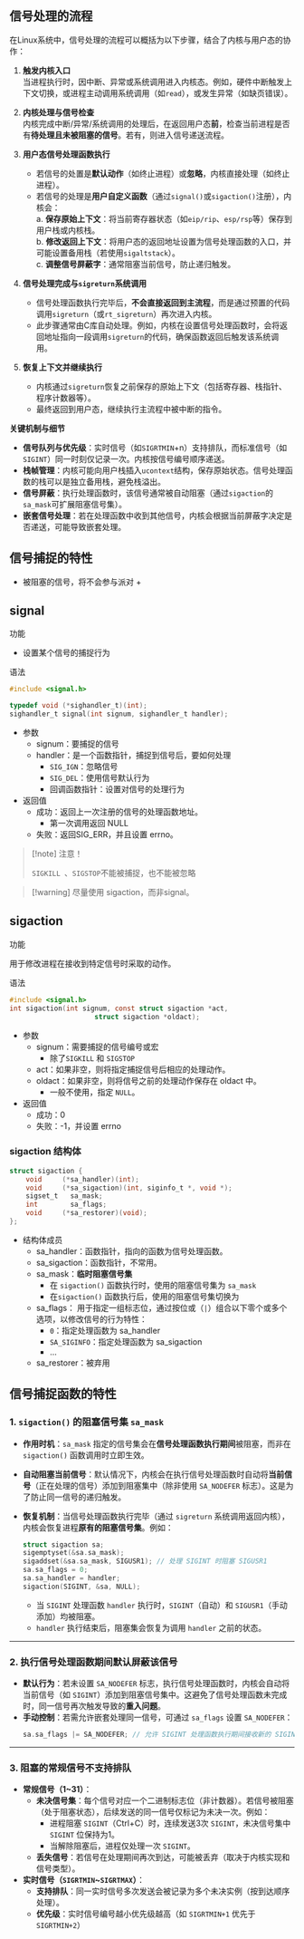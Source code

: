 ## 信号处理的流程

在Linux系统中，信号处理的流程可以概括为以下步骤，结合了内核与用户态的协作：

1. **触发内核入口**  
   当进程执行时，因中断、异常或系统调用进入内核态。例如，硬件中断触发上下文切换，或进程主动调用系统调用（如`read`），或发生异常（如缺页错误）。

2. **内核处理与信号检查**  
   内核完成中断/异常/系统调用的处理后，在返回用户态**前**，检查当前进程是否有**待处理且未被阻塞的信号**。若有，则进入信号递送流程。

3. **用户态信号处理函数执行**  
   - 若信号的处置是**默认动作**（如终止进程）或**忽略**，内核直接处理（如终止进程）。  
   - 若信号的处理是**用户自定义函数**（通过`signal()`或`sigaction()`注册），内核会：  
     a. **保存原始上下文**：将当前寄存器状态（如`eip/rip`、`esp/rsp`等）保存到用户栈或内核栈。  
     b. **修改返回上下文**：将用户态的返回地址设置为信号处理函数的入口，并可能设置备用栈（若使用`sigaltstack`）。  
     c. **调整信号屏蔽字**：通常阻塞当前信号，防止递归触发。

4. **信号处理完成与`sigreturn`系统调用**  
   - 信号处理函数执行完毕后，**不会直接返回到主流程**，而是通过预置的代码调用`sigreturn`（或`rt_sigreturn`）再次进入内核。  
   - 此步骤通常由C库自动处理。例如，内核在设置信号处理函数时，会将返回地址指向一段调用`sigreturn`的代码，确保函数返回后触发该系统调用。

5. **恢复上下文并继续执行**  
   - 内核通过`sigreturn`恢复之前保存的原始上下文（包括寄存器、栈指针、程序计数器等）。  
   - 最终返回到用户态，继续执行主流程中被中断的指令。

**关键机制与细节**  
- **信号队列与优先级**：实时信号（如`SIGRTMIN`+n）支持排队，而标准信号（如`SIGINT`）同一时刻仅记录一次。内核按信号编号顺序递送。  
- **栈帧管理**：内核可能向用户栈插入`ucontext`结构，保存原始状态。信号处理函数的栈可以是独立备用栈，避免栈溢出。  
- **信号屏蔽**：执行处理函数时，该信号通常被自动阻塞（通过`sigaction`的`sa_mask`可扩展阻塞信号集）。  
- **嵌套信号处理**：若在处理函数中收到其他信号，内核会根据当前屏蔽字决定是否递送，可能导致嵌套处理。

## 信号捕捉的特性

+   被阻塞的信号，将不会参与派对
    +   

## signal

功能

+   设置某个信号的捕捉行为

语法

```C
#include <signal.h>

typedef void (*sighandler_t)(int);
sighandler_t signal(int signum, sighandler_t handler);

```

+   参数
    +   signum：要捕捉的信号
    +   handler：是一个函数指针，捕捉到信号后，要如何处理
        +   `SIG_IGN`：忽略信号
        +   `SIG_DEL`：使用信号默认行为
        +   回调函数指针：设置对信号的处理行为
+   返回值
    +   成功：返回上一次注册的信号的处理函数地址。
        +   第一次调用返回 NULL
    +   失败：返回SIG_ERR，并且设置 errno。

>   [!note] 注意！
>
>   `SIGKILL `、`SIGSTOP`不能被捕捉，也不能被忽略

>   [!warning] 尽量使用 sigaction，而非signal。

## sigaction

功能

用于修改进程在接收到特定信号时采取的动作。

语法

```c
#include <signal.h>
int sigaction(int signum, const struct sigaction *act,
                     struct sigaction *oldact);
```

+   参数
    +   signum：需要捕捉的信号编号或宏
        +   除了`SIGKILL` 和 `SIGSTOP`
    +   act：如果非空，则将指定捕捉信号后相应的处理动作。
    +   oldact：如果非空，则将信号之前的处理动作保存在 oldact 中。
        +   一般不使用，指定 `NULL`。
+   返回值
    +   成功：0
    +   失败：-1，并设置 errno

### sigaction 结构体

```C
struct sigaction {
	void     (*sa_handler)(int);
    void     (*sa_sigaction)(int, siginfo_t *, void *);
    sigset_t   sa_mask;
    int        sa_flags;
    void     (*sa_restorer)(void);
};
```

+   结构体成员
    +   sa_handler：函数指针，指向的函数为信号处理函数。
    +   sa_sigaction：函数指针，不常用。
    +   sa_mask：**临时阻塞信号集**
        +   在 `sigaction()` 函数执行时，使用的阻塞信号集为 `sa_mask`
        +   在`sigaction()` 函数执行后，使用的阻塞信号集切换为 
    +   sa_flags： 用于指定一组标志位，通过按位或（`|`）组合以下零个或多个选项，以修改信号的行为特性：
        +   `0`：指定处理函数为 sa_handler
        +   `SA_SIGINFO`：指定处理函数为 sa_sigaction
        +   ...
    +   sa_restorer：被弃用

## 信号捕捉函数的特性

### **1. `sigaction()` 的阻塞信号集 `sa_mask`**
- **作用时机**：`sa_mask` 指定的信号集会在**信号处理函数执行期间**被阻塞，而非在 `sigaction()` 函数调用时立即生效。
- **自动阻塞当前信号**：默认情况下，内核会在执行信号处理函数时自动将**当前信号**（正在处理的信号）添加到阻塞集中（除非使用 `SA_NODEFER` 标志）。这是为了防止同一信号的递归触发。
- **恢复机制**：当信号处理函数执行完毕（通过 `sigreturn` 系统调用返回内核），内核会恢复进程**原有的阻塞信号集**。例如：
  
  ```c
  struct sigaction sa;
  sigemptyset(&sa.sa_mask);
  sigaddset(&sa.sa_mask, SIGUSR1); // 处理 SIGINT 时阻塞 SIGUSR1
  sa.sa_flags = 0;
  sa.sa_handler = handler;
  sigaction(SIGINT, &sa, NULL);
  ```
  - 当 `SIGINT` 处理函数 `handler` 执行时，`SIGINT`（自动）和 `SIGUSR1`（手动添加）均被阻塞。
  - `handler` 执行结束后，阻塞集会恢复为调用 `handler` 之前的状态。

---

### **2. 执行信号处理函数期间默认屏蔽该信号**
- **默认行为**：若未设置 `SA_NODEFER` 标志，执行信号处理函数时，内核会自动将当前信号（如 `SIGINT`）添加到阻塞信号集中。这避免了信号处理函数未完成时，同一信号再次触发导致的**重入问题**。
- **手动控制**：若需允许嵌套处理同一信号，可通过 `sa_flags` 设置 `SA_NODEFER`：
  ```c
  sa.sa_flags |= SA_NODEFER; // 允许 SIGINT 处理函数执行期间接收新的 SIGINT
  ```

---

### **3. 阻塞的常规信号不支持排队**
- **常规信号（1~31）**：
  - **未决信号集**：每个信号对应一个二进制标志位（非计数器）。若信号被阻塞（处于阻塞状态），后续发送的同一信号仅标记为未决一次。例如：
    - 进程阻塞 `SIGINT`（Ctrl+C）时，连续发送3次 `SIGINT`，未决信号集中 `SIGINT` 位保持为1。
    - 当解除阻塞后，进程仅处理一次 `SIGINT`。
  - **丢失信号**：若信号在处理期间再次到达，可能被丢弃（取决于内核实现和信号类型）。
- **实时信号（`SIGRTMIN`~`SIGRTMAX`）**：
  - **支持排队**：同一实时信号多次发送会被记录为多个未决实例（按到达顺序处理）。
  - **优先级**：实时信号编号越小优先级越高（如 `SIGRTMIN+1` 优先于 `SIGRTMIN+2`）
